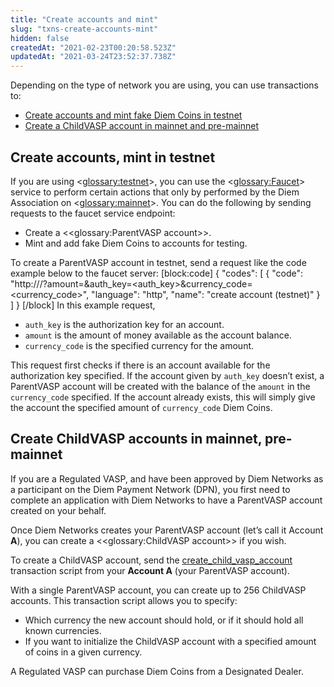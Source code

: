 ```yaml
---
title: "Create accounts and mint"
slug: "txns-create-accounts-mint"
hidden: false
createdAt: "2021-02-23T00:20:58.523Z"
updatedAt: "2021-03-24T23:52:37.738Z"
---
```

Depending on the type of network you are using, you can use transactions to:
* [Create accounts and mint fake Diem Coins in testnet](doc:txns-create-accounts-mint#create-accounts-mint-in-testnet)
* [Create a ChildVASP account in mainnet and pre-mainnet](doc:txns-create-accounts-mint#create-childvasp-accounts-in-mainnet-pre-mainnet)

## Create accounts, mint in testnet

If you are using <<glossary:testnet>>, you can use the <<glossary:Faucet>> service to perform certain actions that only by performed by the Diem Association on <<glossary:mainnet>>. You can do the following by sending requests to the faucet service endpoint:
* Create a <<glossary:ParentVASP account>>.
* Mint and add fake Diem Coins to accounts for testing.

To create a ParentVASP account in testnet, send a request like the code example below to the faucet server:
[block:code]
{
  "codes": [
    {
      "code": "http://<faucet server address>/?amount=<amount>&auth_key=<auth_key>&currency_code=<currency_code>",
      "language": "http",
      "name": "create account (testnet)"
    }
  ]
}
[/block]
In this example request, 

* `auth_key` is the authorization key for an account.
* `amount` is the amount of money available as the account balance.
* `currency_code` is the specified currency for the amount.

This request first checks if there is an account available for the authorization key specified. If the account given by `auth_key` doesn’t exist, a ParentVASP account will be created with the balance of the `amount` in the `currency_code` specified. If the account already exists, this will simply give the account the specified amount of `currency_code` Diem Coins.

## Create ChildVASP accounts in mainnet, pre-mainnet

If you are a Regulated VASP, and have been approved by Diem Networks as a participant on the Diem Payment Network (DPN), you first need to complete an application with Diem Networks to have a ParentVASP account created on your behalf. 

Once Diem Networks creates your ParentVASP account (let’s call it Account **A**), you can create a <<glossary:ChildVASP account>> if you wish.

To create a ChildVASP account, send the [create_child_vasp_account](https://github.com/diem/diem/blob/main/language/diem-framework/script_documentation/script_documentation.md#script-create_child_vasp_account) transaction script from your **Account A** (your ParentVASP account). 

With a single ParentVASP account, you can create up to 256 ChildVASP accounts. This transaction script allows you to specify:
* Which currency the new account should hold, or if it should hold all known currencies. 
* If you want to initialize the ChildVASP account with a specified amount of coins in a given currency.

A Regulated VASP can purchase Diem Coins from a Designated Dealer.
